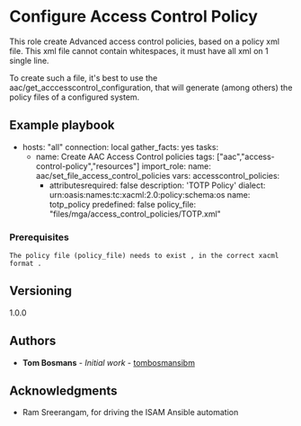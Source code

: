# Configure Access Control Policy

This role create Advanced access control policies, based on a policy xml file.
This xml file cannot contain whitespaces, it must have all xml on 1 single line.

To create such a file, it's best to use the aac/get_acccesscontrol_configuration, that will generate (among others)
the policy files of a configured system.

## Example playbook

- hosts: "all"
  connection: local
  gather_facts: yes
  tasks:
    - name: Create AAC Access Control policies
      tags: ["aac","access-control-policy","resources"]
      import_role:
       name: aac/set_file_access_control_policies
      vars:
       accesscontrol_policies:
        -  attributesrequired: false
           description: 'TOTP Policy'
           dialect: urn:oasis:names:tc:xacml:2.0:policy:schema:os
           name: totp_policy
           predefined: false
           policy_file: "files/mga/access_control_policies/TOTP.xml"

### Prerequisites


```
The policy file (policy_file) needs to exist , in the correct xacml format .

```

## Versioning
1.0.0

## Authors

* **Tom Bosmans** - *Initial work* - [tombosmansibm](https://github.com/tombosmansibm/isam-ansible-roles)

## Acknowledgments

* Ram Sreerangam, for driving the ISAM Ansible automation

